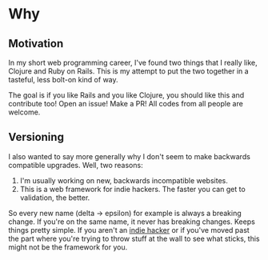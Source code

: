 # Why

## Motivation

In my short web programming career, I've found two things
that I really like, Clojure and Ruby on Rails. This is my attempt
to put the two together in a tasteful, less bolt-on kind of way.

The goal is if you like Rails and you like Clojure, you should like this and contribute too! Open an issue! Make a PR! All codes from all people are welcome.

## Versioning

I also wanted to say more generally why I don't seem to make backwards compatible upgrades. Well, two reasons:

1. I'm usually working on new, backwards incompatible websites.
2. This is a web framework for indie hackers. The faster you can get to validation, the better.

So every new name (delta -> epsilon) for example is always a breaking change. If you're on the same name, it never has breaking changes. Keeps things pretty simple. If you aren't an [indie hacker](https://www.indiehackers.com) or if you've moved past the part where you're trying to throw stuff at the wall to see what sticks, this might not be the framework for you.

